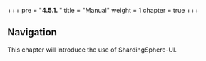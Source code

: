 +++
pre = "<b>4.5.1. </b>"
title = "Manual"
weight = 1
chapter = true
+++

## Navigation

This chapter will introduce the use of ShardingSphere-UI.